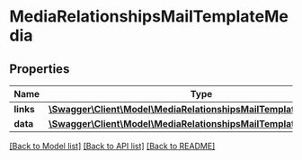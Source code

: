 # MediaRelationshipsMailTemplateMedia

## Properties
Name | Type | Description | Notes
------------ | ------------- | ------------- | -------------
**links** | [**\Swagger\Client\Model\MediaRelationshipsMailTemplateMediaLinks**](MediaRelationshipsMailTemplateMediaLinks.md) |  | [optional] 
**data** | [**\Swagger\Client\Model\MediaRelationshipsMailTemplateMediaData[]**](MediaRelationshipsMailTemplateMediaData.md) |  | [optional] 

[[Back to Model list]](../../README.md#documentation-for-models) [[Back to API list]](../../README.md#documentation-for-api-endpoints) [[Back to README]](../../README.md)

